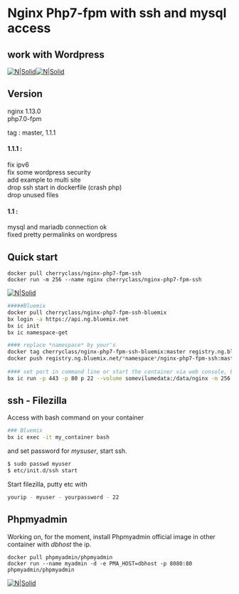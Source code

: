 # Nginx Php7-fpm with ssh and mysql access    
## work with Wordpress
[![N|Solid](http://cherryclass.net/img/nginx.jpg )](https://nginx.org/)[![N|Solid](http://cherryclass.net/img/php7.jpg )](http://php.net)
   
## Version
nginx 1.13.0  
php7.0-fpm  

tag : master, 1.1.1

#### 1.1.1 :
fix ipv6   
fix some wordpress security   
add example to multi site     
drop ssh start in dockerfile (crash php)   
drop unused files
#### 1.1 :
mysql and mariadb connection ok    
fixed pretty permalinks on wordpress

## Quick start

```
docker pull cherryclass/nginx-php7-fpm-ssh
docker run -m 256 --name nginx cherryclass/nginx-php7-fpm-ssh
```
[![N|Solid](http://cherryclass.net/img/bluemix.jpg )](https://console.ng.bluemix.net) 
``` sh
#####Bluemix
docker pull cherryclass/nginx-php7-fpm-ssh-bluemix
bx login -a https://api.ng.bluemix.net
bx ic init
bx ic namespace-get   

#### replace *namespace* by your's
docker tag cherryclass/nginx-php7-fpm-ssh-bluemix:master registry.ng.bluemix.net/*namespace*/nginx-php7-fpm-ssh:master 
docker push registry.ng.bluemix.net/*namespace*/nginx-php7-fpm-ssh:master
   
#### set port in command line or start the container via web console, EXPOSE not work in DOKERFILE.
bx ic run -p 443 -p 80 p 22 --volume somevilumedata:/data/nginx -m 256 --name nginx registry.ng.bluemix.net/mynamespace/nginx-php7-ssh
```


## ssh - Filezilla
Access with bash command on your container
``` sh
### Bluemix
bx ic exec -it my_container bash
```
and set password for *mysuser*, start ssh.
```  sh
$ sudo passwd myuser  
$ etc/init.d/ssh start
```

Start filezilla, putty etc with 
```  sh
yourip - myuser - yourpassword - 22
``` 

## Phpmyadmin
Working on, for the moment, install Phpmyadmin official image in other container with *dbhost* the ip.
```
docker pull phpmyadmin/phpmyadmin
docker run --name myadmin -d -e PMA_HOST=dbhost -p 8080:80 phpmyadmin/phpmyadmin
```
[![N|Solid](http://cherryclass.net/img/logocherry180.png )](http://cherryclass.net)

